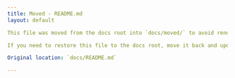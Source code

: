 ```yaml
---
title: Moved - README.md
layout: default

This file was moved from the docs root into `docs/moved/` to avoid rendering duplicate top navigation above the site header.

If you need to restore this file to the docs root, move it back and update `_sidebar.md` accordingly.

Original location: `docs/README.md`

---
```


<!-- archived: moved to prevent double rendering -->

